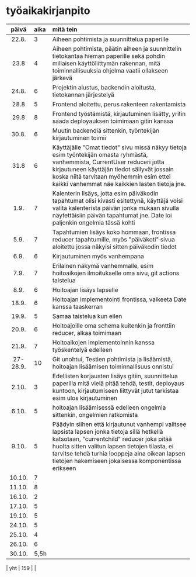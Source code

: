 # työaikakirjanpito

| päivä | aika | mitä tein  |
| :----:|:-----| :-----|
| 22.8. | 3    |  Aiheen pohtimista ja suunnittelua paperille |
| 23.8  | 4    | Aiheen pohtimista, päätin aiheen ja suunnittelin tietokantaa hieman paperille sekä pohdin millaisen käyttöliittymän rakennan, mitä toiminnallisuuksia ohjelma vaatii ollakseen järkevä |
| 24.8. | 6    | Projektin alustus, backendin aloitusta, tietokannan järjestelyä |
| 28.8  | 5    | Frontend aloitettu, perus rakenteen rakentamista |
| 29.8  | 8    | Frontend työstämistä, kirjautuminen lisätty, yritin saada deployauksen toimimaan gitin kanssa |
| 30.8. | 6    | Muutin backendiä sittenkin, työntekijän kirjautuminen toimii |
| 31.8  | 6    | Käyttäjälle "Omat tiedot" sivu missä näkyy tietoja esim työntekijän omasta ryhmästä, vanhemmista, CurrentUser reduceri jotta kirjautuneen käyttäjän tiedot säilyvät jossain koska niitä tarvitaan myöhemmin esim ettei kaikki vanhemmat näe kaikkien lasten tietoja jne. |
| 1.9.  | 7    | Kalenterin lisäys, jotta esim päiväkodin tapahtumat olisi kivasti esitettynä, käyttäjä voisi valita kalenterista päivän jonka mukaan sivulla näytettäisiin päivän tapahtumat jne. Date loi paljonkin ongelmia tässä kohti |
| 5.9.  | 7    | Tapahtumien lisäys koko hommaan, frontissa reducer tapahtumille, myös "päiväkoti" sivua aloitettu jossa näkyisi sitten päiväkodin tiedot |
| 6.9.  | 6    | Kirjautuminen myös vanhempana |
| 7.9.  | 7   | Erilainen näkymä vanhemmalle, esim hoitoaikojen ilmoitukselle oma sivu, git actions taistelua  |
| 8.9.  | 6   | Hoitoajan lisäys lapselle  |
| 18.9. | 6   |  Hoitoajan implementointi frontissa, vaikeeta Date kanssa taaskerran |
| 19.9.  | 5   | Samaa taistelua kun eilen  |
| 20.9.  | 6   | Hoitoajoille oma schema kuitenkin ja fronttiin reducer, alkaa toimimaan  |
| 21.9.  | 7   | Hoitoaikojen implementoinnin kanssa työskentelyä edelleen  |
| 27-28.9.  | 10   | Git unohtui, Testien pohtimista ja lisäämistä, hoitoajan lisäämisen toiminnallisuus onnistui |
| 2.10.  | 3   | Edellisten korjausten lisäys gitiin, suunnittelua paperilla mitä vielä pitää tehdä, testit, deployaus kuntoon, kirjautumiseen liittyvät jutut tarkistaa esim ulos kirjautuminen  |
| 6.10.  | 5   | hoitoajan lisäämisessä edelleen ongelmia sittenkin, ongelmien ratkomista  |
| 9.10.  | 5   | Päädyin siihen  että kirjautunut vanhempi valitsee lapsista lapsen jonka tietoja sillä hetkellä katsotaan, "currentchild" reducer joka pitää huolta sitten valitun lapsen tietojen tilasta, ei tarvitse tehdä turhia looppeja aina oikean lapsen tietojen hakemiseen jokaisessa komponentissa erikseen |
| 10.10.  | 7   |  |
| 11.10.  | 8   |  |
| 16.10.  | 2   |  |
| 17.10.  | 5   |  |
| 19.10.  | 5   |  |
| 24.10.  | 5   |  |
| 25.10.  | 4   |  |
| 26.10.  | 6   |  |
| 30.10.  | 5,5h   |  |

| yht     | 159 |  | 
